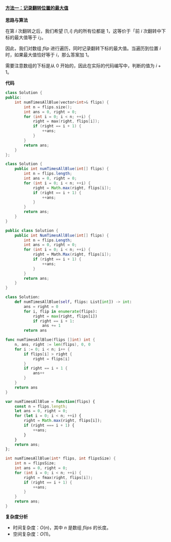 #### [方法一：记录翻转位置的最大值](https://leetcode.cn/problems/number-of-times-binary-string-is-prefix-aligned/solutions/2306005/er-jin-zhi-zi-fu-chuan-qian-zhui-yi-zhi-6qjol/)

**思路与算法**

在第 $i$ 次翻转之后，我们希望 $[1, i]$ 内的所有位都是 $1$，这等价于「前 $i$ 次翻转中下标的最大值等于 $i$」。

因此，我们对数组 $flip$ 进行遍历，同时记录翻转下标的最大值。当遍历到位置 $i$ 时，如果最大值恰好等于 $i$，那么答案加 $1$。

需要注意数组的下标是从 $0$ 开始的，因此在实际的代码编写中，判断的值为 $i+1$。

**代码**

```cpp
class Solution {
public:
    int numTimesAllBlue(vector<int>& flips) {
        int n = flips.size();
        int ans = 0, right = 0;
        for (int i = 0; i < n; ++i) {
            right = max(right, flips[i]);
            if (right == i + 1) {
                ++ans;
            }
        }
        return ans;
    }
};
```

```java
class Solution {
    public int numTimesAllBlue(int[] flips) {
        int n = flips.length;
        int ans = 0, right = 0;
        for (int i = 0; i < n; ++i) {
            right = Math.max(right, flips[i]);
            if (right == i + 1) {
                ++ans;
            }
        }
        return ans;
    }
}
```

```csharp
public class Solution {
    public int NumTimesAllBlue(int[] flips) {
        int n = flips.Length;
        int ans = 0, right = 0;
        for (int i = 0; i < n; ++i) {
            right = Math.Max(right, flips[i]);
            if (right == i + 1) {
                ++ans;
            }
        }
        return ans;
    }
}
```

```python
class Solution:
    def numTimesAllBlue(self, flips: List[int]) -> int:
        ans = right = 0
        for i, flip in enumerate(flips):
            right = max(right, flips[i])
            if right == i + 1:
                ans += 1
        return ans
```

```go
func numTimesAllBlue(flips []int) int {
    n, ans, right := len(flips), 0, 0
    for i := 0; i < n; i++ {
        if flips[i] > right {
            right = flips[i]
        }
        if right == i + 1 {
            ans++
        }
    }
    return ans
}
```

```javascript
var numTimesAllBlue = function(flips) {
    const n = flips.length;
    let ans = 0, right = 0;
    for (let i = 0; i < n; ++i) {
        right = Math.max(right, flips[i]);
        if (right === i + 1) {
            ++ans;
        }
    }
    return ans;
};
```

```c
int numTimesAllBlue(int* flips, int flipsSize) {
    int n = flipsSize;
    int ans = 0, right = 0;
    for (int i = 0; i < n; ++i) {
        right = fmax(right, flips[i]);
        if (right == i + 1) {
            ++ans;
        }
    }
    return ans;
}
```

**复杂度分析**

-   时间复杂度：$O(n)$，其中 $n$ 是数组 $flips$ 的长度。
-   空间复杂度：$O(1)$。
